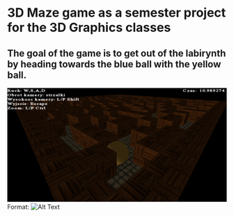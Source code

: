 # 3D Maze game as a semester project for the 3D Graphics classes
## The goal of the game is to get out of the labirynth by heading towards the blue ball with the yellow ball.
![GitHub Logo](screen.png)
Format: ![Alt Text](filename)
